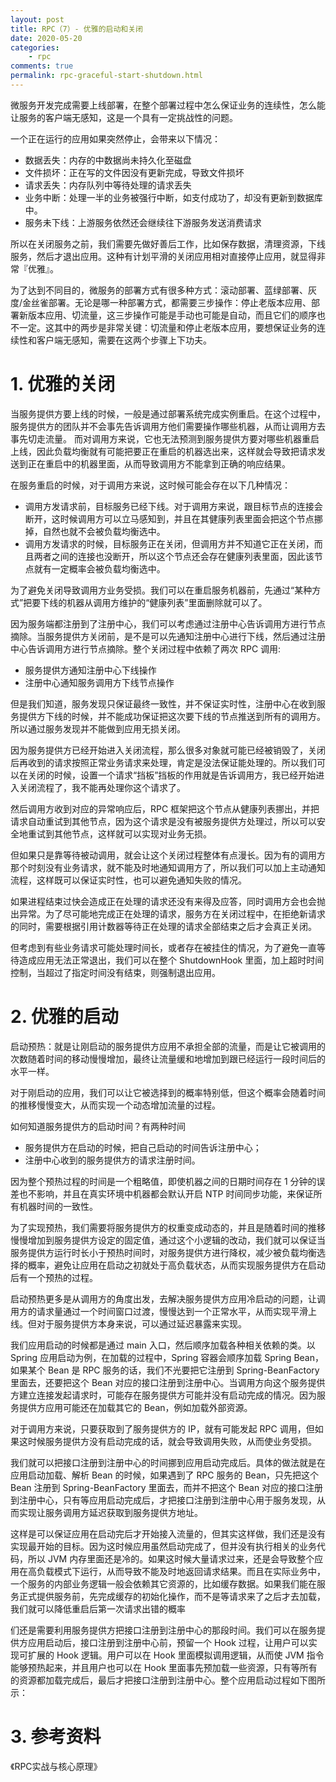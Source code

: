 ```yaml
---
layout: post
title: RPC（7）- 优雅的启动和关闭
date: 2020-05-20
categories:
    - rpc
comments: true
permalink: rpc-graceful-start-shutdown.html
---
```


微服务开发完成需要上线部署，在整个部署过程中怎么保证业务的连续性，怎么能让服务的客户端无感知，这是一个具有一定挑战性的问题。

一个正在运行的应用如果突然停止，会带来以下情况：

- 数据丢失：内存的中数据尚未持久化至磁盘
- 文件损坏：正在写的文件因没有更新完成，导致文件损坏
- 请求丢失：内存队列中等待处理的请求丢失
- 业务中断：处理一半的业务被强行中断，如支付成功了，却没有更新到数据库中。
- 服务未下线：上游服务依然还会继续往下游服务发送消费请求

所以在关闭服务之前，我们需要先做好善后工作，比如保存数据，清理资源，下线服务，然后才退出应用。这种有计划平滑的关闭应用相对直接停止应用，就显得非常『优雅』。


为了达到不同目的，微服务的部署方式有很多种方式：滚动部署、蓝绿部署、灰度/金丝雀部署。无论是哪一种部署方式，都需要三步操作：停止老版本应用、部署新版本应用、切流量，这三步操作可能是手动也可能是自动，而且它们的顺序也不一定。这其中的两步是非常关键：切流量和停止老版本应用，要想保证业务的连续性和客户端无感知，需要在这两个步骤上下功夫。

# 1. 优雅的关闭

当服务提供方要上线的时候，一般是通过部署系统完成实例重启。在这个过程中，服务提供方的团队并不会事先告诉调用方他们需要操作哪些机器，从而让调用方去事先切走流量。
而对调用方来说，它也无法预测到服务提供方要对哪些机器重启上线，因此负载均衡就有可能把要正在重启的机器选出来，这样就会导致把请求发送到正在重启中的机器里面，从而导致调用方不能拿到正确的响应结果。

在服务重启的时候，对于调用方来说，这时候可能会存在以下几种情况：

- 调用方发请求前，目标服务已经下线。对于调用方来说，跟目标节点的连接会断开，这时候调用方可以立马感知到，并且在其健康列表里面会把这个节点挪掉，自然也就不会被负载均衡选中。
- 调用方发请求的时候，目标服务正在关闭，但调用方并不知道它正在关闭，而且两者之间的连接也没断开，所以这个节点还会存在健康列表里面，因此该节点就有一定概率会被负载均衡选中。

为了避免关闭导致调用方业务受损。我们可以在重启服务机器前，先通过“某种方式”把要下线的机器从调用方维护的“健康列表”里面删除就可以了。

因为服务端都注册到了注册中心，我们可以考虑通过注册中心告诉调用方进行节点摘除。当服务提供方关闭前，是不是可以先通知注册中心进行下线，然后通过注册中心告诉调用方进行节点摘除。整个关闭过程中依赖了两次 RPC 调用:

- 服务提供方通知注册中心下线操作
- 注册中心通知服务调用方下线节点操作

但是我们知道，服务发现只保证最终一致性，并不保证实时性，注册中心在收到服务提供方下线的时候，并不能成功保证把这次要下线的节点推送到所有的调用方。所以通过服务发现并不能做到应用无损关闭。

因为服务提供方已经开始进入关闭流程，那么很多对象就可能已经被销毁了，关闭后再收到的请求按照正常业务请求来处理，肯定是没法保证能处理的。所以我们可以在关闭的时候，设置一个请求“挡板”挡板的作用就是告诉调用方，我已经开始进入关闭流程了，我不能再处理你这个请求了。

然后调用方收到对应的异常响应后，RPC 框架把这个节点从健康列表挪出，并把请求自动重试到其他节点，因为这个请求是没有被服务提供方处理过，所以可以安全地重试到其他节点，这样就可以实现对业务无损。

但如果只是靠等待被动调用，就会让这个关闭过程整体有点漫长。因为有的调用方那个时刻没有业务请求，就不能及时地通知调用方了，所以我们可以加上主动通知流程，这样既可以保证实时性，也可以避免通知失败的情况。

如果进程结束过快会造成正在处理的请求还没有来得及应答，同时调用方会也会抛出异常。为了尽可能地完成正在处理的请求，服务方在关闭过程中，在拒绝新请求的同时，需要根据引用计数器等待正在处理的请求全部结束之后才会真正关闭。

但考虑到有些业务请求可能处理时间长，或者存在被挂住的情况，为了避免一直等待造成应用无法正常退出，我们可以在整个 ShutdownHook 里面，加上超时时间控制，当超过了指定时间没有结束，则强制退出应用。

# 2. 优雅的启动

启动预热：就是让刚启动的服务提供方应用不承担全部的流量，而是让它被调用的次数随着时间的移动慢慢增加，最终让流量缓和地增加到跟已经运行一段时间后的水平一样。

对于刚启动的应用，我们可以让它被选择到的概率特别低，但这个概率会随着时间的推移慢慢变大，从而实现一个动态增加流量的过程。

如何知道服务提供方的启动时间？有两种时间

- 服务提供方在启动的时候，把自己启动的时间告诉注册中心；
- 注册中心收到的服务提供方的请求注册时间。

因为整个预热过程的时间是一个粗略值，即使机器之间的日期时间存在 1 分钟的误差也不影响，并且在真实环境中机器都会默认开启 NTP 时间同步功能，来保证所有机器时间的一致性。

为了实现预热，我们需要将服务提供方的权重变成动态的，并且是随着时间的推移慢慢增加到服务提供方设定的固定值，通过这个小逻辑的改动，我们就可以保证当服务提供方运行时长小于预热时间时，对服务提供方进行降权，减少被负载均衡选择的概率，避免让应用在启动之初就处于高负载状态，从而实现服务提供方在启动后有一个预热的过程。

启动预热更多是从调用方的角度出发，去解决服务提供方应用冷启动的问题，让调用方的请求量通过一个时间窗口过渡，慢慢达到一个正常水平，从而实现平滑上线。但对于服务提供方本身来说，可以通过延迟暴露来实现。

我们应用启动的时候都是通过 main 入口，然后顺序加载各种相关依赖的类。以 Spring 应用启动为例，在加载的过程中，Spring 容器会顺序加载 Spring Bean，如果某个 Bean 是 RPC 服务的话，我们不光要把它注册到 Spring-BeanFactory 里面去，还要把这个 Bean 对应的接口注册到注册中心。当调用方向这个服务提供方建立连接发起请求时，可能存在服务提供方可能并没有启动完成的情况。因为服务提供方应用可能还在加载其它的 Bean，例如加载外部资源。

对于调用方来说，只要获取到了服务提供方的 IP，就有可能发起 RPC 调用，但如果这时候服务提供方没有启动完成的话，就会导致调用失败，从而使业务受损。

我们就可以把接口注册到注册中心的时间挪到应用启动完成后。具体的做法就是在应用启动加载、解析 Bean 的时候，如果遇到了 RPC 服务的 Bean，只先把这个 Bean 注册到 Spring-BeanFactory 里面去，而并不把这个 Bean 对应的接口注册到注册中心，只有等应用启动完成后，才把接口注册到注册中心用于服务发现，从而实现让服务调用方延迟获取到服务提供方地址。

这样是可以保证应用在启动完后才开始接入流量的，但其实这样做，我们还是没有实现最开始的目标。因为这时候应用虽然启动完成了，但并没有执行相关的业务代码，所以 JVM 内存里面还是冷的。如果这时候大量请求过来，还是会导致整个应用在高负载模式下运行，从而导致不能及时地返回请求结果。而且在实际业务中，一个服务的内部业务逻辑一般会依赖其它资源的，比如缓存数据。如果我们能在服务正式提供服务前，先完成缓存的初始化操作，而不是等请求来了之后才去加载，我们就可以降低重启后第一次请求出错的概率

们还是需要利用服务提供方把接口注册到注册中心的那段时间。我们可以在服务提供方应用启动后，接口注册到注册中心前，预留一个 Hook 过程，让用户可以实现可扩展的 Hook 逻辑。用户可以在 Hook 里面模拟调用逻辑，从而使 JVM 指令能够预热起来，并且用户也可以在 Hook 里面事先预加载一些资源，只有等所有的资源都加载完成后，最后才把接口注册到注册中心。整个应用启动过程如下图所示：



# 3. 参考资料

《RPC实战与核心原理》
